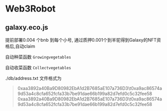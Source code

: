 # Web3Robot

## galaxy.eco.js
提前部署0.004 个bnb 到每个小号, 通过质押0.001个到羊驼得到Galaxy的NFT资格后,自动claim

自动种菜函数 `Growingvegetables`

自动收菜函数 `Collectvegetables`

./db/address.txt 文件格式为

> 0xaa3892a40Ba9D80982EbA1d2B7685aE107a736D3\t0xa9ac86574a9d53a4c8cfa652fcfa33b7be91dae66b199a82d7efd0c5c32fee58
> 0xaa3892a40Ba9D80982EbA1d2B7685aE107a736D3\t0xa9ac86574a9d53a4c8cfa652fcfa33b7be91dae66b199a82d7efd0c5c32fee58
